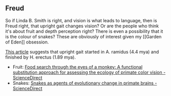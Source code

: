 ## Freud

So if Linda B. Smith is right, and vision is what leads to language, then is Freud right, that upright gait changes vision?
Or are the people who think it's about fruit and depth perception right?
There is even a possibility that it is the colour of snakes?
These are obviously of interest given my [[Garden of Eden]] obsession.

[This article](https://www.smithsonianmag.com/science-nature/becoming-human-the-evolution-of-walking-upright-13837658/) suggests that upright gait started in A. ramidus (4.4 mya) and finished by H. erectus (1.89 mya).

- Fruit: [Food search through the eyes of a monkey: A functional substitution approach for assessing the ecology of primate color vision - ScienceDirect](https://www.sciencedirect.com/science/article/pii/S0042698913001119)
- Snakes: [Snakes as agents of evolutionary change in primate brains - ScienceDirect](https://www.sciencedirect.com/science/article/pii/S0047248406000182)
